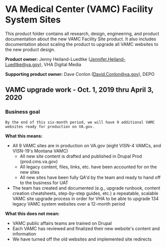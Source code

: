 # VA Medical Center (VAMC) Facility System Sites

This product folder contains all research, design, engineering, and product documentation about the new VAMC Facility Site product. It also includes documentation about scaling the product to upgrade all VAMC websites to the new product design.

**Product owner:** Jenny Heiland-Luedtke (Jennifer.Heiland-Luedtke@va.gov), VHA Digital Media

**Supporting product owner:** Dave Conlon (David.Conlon@va.gov), DEPO

## VAMC upgrade work - Oct. 1, 2019 thru April 3, 2020

### Business goal
`By the end of this six-month period, we will have 9 additional VAMC websites ready for production on VA.gov.`

**What this means:**
- All 9 VAMC sites are in production on VA.gov (eight VISN-4 VAMCs, and VISN-19's Montana VAMC)
  - All new site content is drafted and published in Drupal Prod (prod.cms.va.gov)
  - All legacy content, files, links, etc. have been accounted for on the new sites
  - All new sites have been fully QA'd by the team and ready to hand off to the business for UAT
- The team has created and documented (e.g., upgrade runbook, content creation cheatsheets, step-by-step guides, etc.) a repeatable, scalable VAMC site upgrade process in order for VHA to be able to upgrade 134 legacy VAMC system websites over a 12-month period

**What this does not mean:**
- VAMC public affairs teams are trained on Drupal
- Each VAMC has reviewed and finalized their new website's content and information
- We have turned off the old websites and implemented site redirects
